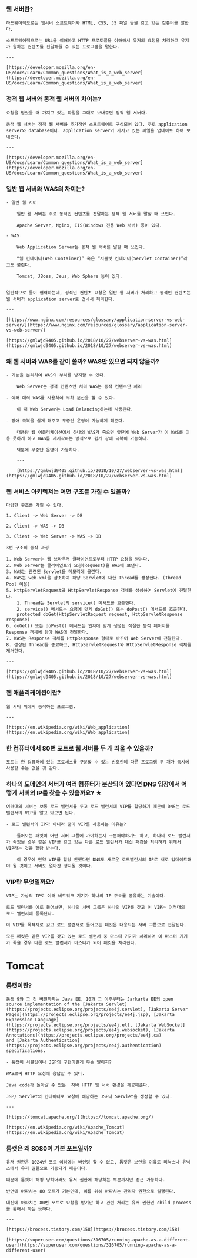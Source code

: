 ### 웹 서버란?
    
    하드웨어적으로는 웹서버 소프트웨어와 HTML, CSS, JS 파일 등을 갖고 있는 컴퓨터를 말한다.
    
    소프트웨어적으로는 URL을 이해하고 HTTP 프로토콜을 이해해서 유저의 요청을 처리하고 유저가 원하는 컨텐츠를 전달해줄 수 있는 프로그램을 말한다.
    
    ---
    
    [https://developer.mozilla.org/en-US/docs/Learn/Common_questions/What_is_a_web_server](https://developer.mozilla.org/en-US/docs/Learn/Common_questions/What_is_a_web_server)
    
### 정적 웹 서버와 동적 웹 서버의 차이는?
    
    요청을 받았을 때 가지고 있는 파일을 그대로 보내주면 정적 웹 서버다.
    
    동적 웹 서버는 정적 웹 서버와 추가적인 소프트웨어로 구성되어 있다. 주로 application server와 database이다. application server가 가지고 있는 파일을 업데이트 하여 보내준다.
    
    ---
    
    [https://developer.mozilla.org/en-US/docs/Learn/Common_questions/What_is_a_web_server](https://developer.mozilla.org/en-US/docs/Learn/Common_questions/What_is_a_web_server)
    
### 일반 웹 서버와 WAS의 차이는?
    - 일반 웹 서버
        
        일반 웹 서버는 주로 동적인 컨텐츠를 전달하는 정적 웹 서버를 말할 때 쓰인다.
        
        Apache Server, Nginx, IIS(Windows 전용 Web 서버) 등이 있다.
        
    - WAS
        
        Web Application Server는 동적 웹 서버를 말할 때 쓰인다.
        
        “웹 컨테이너(Web Container)” 혹은 “서블릿 컨테이너(Servlet Container)”라고도 불린다.
        
        Tomcat, JBoss, Jeus, Web Sphere 등이 있다.
        
    
    일반적으로 둘이 협력하는데, 정적인 컨텐츠 요청은 일반 웹 서버가 처리하고 동적인 컨텐츠는 웹 서버가 application server로 건네서 처리한다.
    
    ---
    
    [https://www.nginx.com/resources/glossary/application-server-vs-web-server/](https://www.nginx.com/resources/glossary/application-server-vs-web-server/)
    
    [https://gmlwjd9405.github.io/2018/10/27/webserver-vs-was.html](https://gmlwjd9405.github.io/2018/10/27/webserver-vs-was.html)
    
### 왜 웹 서버와 WAS를 같이 쓸까? WAS만 있으면 되지 않을까?
    - 기능을 분리하여 WAS의 부하를 방지할 수 있다.
        
        Web Server는 정적 컨텐츠만 처리 WAS는 동적 컨텐츠만 처리
        
    - 여러 대의 WAS를 사용하여 부하 분산을 할 수 있다.
        
        이 때 Web Server는 Load Balancing하는데 사용된다.
        
    - 장애 극복을 쉽게 해주고 무중단 운영이 가능하게 해준다.
        
        대용량 웹 어플리케이션에서 하나의 WAS가 죽으면 앞단에 Web Server가 이 WAS를 이용 못하게 하고 WAS를 재시작하는 방식으로 쉽게 장애 극복이 가능하다.
        
        덕분에 무중단 운영이 가능하다.
        
        ---
        
        [https://gmlwjd9405.github.io/2018/10/27/webserver-vs-was.html](https://gmlwjd9405.github.io/2018/10/27/webserver-vs-was.html)
        
### 웹 서비스 아키텍쳐는 어떤 구조를 가질 수 있을까?
    
    다양한 구조를 가질 수 있다.
    
    1. Client -> Web Server -> DB
    
    2. Client -> WAS -> DB
    
    3. Client -> Web Server -> WAS -> DB
    
    3번 구조의 동작 과정
    
    1. Web Server는 웹 브라우저 클라이언트로부터 HTTP 요청을 받는다.
    2. Web Server는 클라이언트의 요청(Request)을 WAS에 보낸다.
    3. WAS는 관련된 Servlet을 메모리에 올린다.
    4. WAS는 web.xml을 참조하여 해당 Servlet에 대한 Thread를 생성한다. (Thread Pool 이용)
    5. HttpServletRequest와 HttpServletResponse 객체를 생성하여 Servlet에 전달한다.
        1. Thread는 Servlet의 service() 메서드를 호출한다.
        2. service() 메서드는 요청에 맞게 doGet() 또는 doPost() 메서드를 호출한다.
        protected doGet(HttpServletRequest request, HttpServletResponse response)
    6. doGet() 또는 doPost() 메서드는 인자에 맞게 생성된 적절한 동적 페이지를 Response 객체에 담아 WAS에 전달한다.
    7. WAS는 Response 객체를 HttpResponse 형태로 바꾸어 Web Server에 전달한다.
    8. 생성된 Thread를 종료하고, HttpServletRequest와 HttpServletResponse 객체를 제거한다.
    
    ---
    
    [https://gmlwjd9405.github.io/2018/10/27/webserver-vs-was.html](https://gmlwjd9405.github.io/2018/10/27/webserver-vs-was.html)
    
### 웹 애플리케이션이란?
    
    웹 서버 위에서 동작하는 프로그램.
    
    ---
    
    [https://en.wikipedia.org/wiki/Web_application](https://en.wikipedia.org/wiki/Web_application)
    
### 한 컴퓨터에서 80번 포트로 웹 서버를 두 개 띄울 수 있을까?
    
    포트는 한 컴퓨터에 있는 프로세스를 구분할 수 있는 번호인데 다른 프로그램 두 개가 동시에 사용할 수는 없을 것 같다.

### 하나의 도메인의 서버가 여러 컴퓨터가 분산되어 있다면 DNS 입장에서 어떻게 서버의 IP를 찾을 수 있을까요? ★
    
    여러대의 서버는 보통 로드 밸런서를 두고 로드 밸런서에 VIP를 할당하기 때문에 DNS는 로드 밸런서의 VIP를 알고 있으면 된다.
    
    - 로드 밸런서의 IP가 아니라 굳이 VIP를 사용하는 이유는?
        
        들어오는 패킷이 어떤 서버 그룹에 가야하는지 구분해야하기도 하고, 하나의 로드 밸런서가 죽었을 경우 같은 VIP를 갖고 있는 다른 로드 밸런서가 대신 패킷을 처리하기 위해서 VIP라는 것을 할당 받는다.
        
        이 경우에 만약 VIP를 할당 안했다면 DNS도 새로운 로드밸런서의 IP로 새로 업데이트해야 될 것이고 서버도 얼마간 정지될 것이다.

### VIP란 무엇일까요?
    
    VIP는 가상의 IP로 여러 네트워크 기기가 하나의 IP 주소를 공유하는 기술이다.
    
    로드 밸런서를 예로 들어보면, 하나의 서버 그룹은 하나의 VIP를 갖고 이 VIP는 여러대의 로드 밸런서에 등록된다. 
    
    이 VIP를 목적지로 갖고 로드 밸런서로 들어오는 패킷은 대응되는 서버 그룹으로 전달된다.
    
    모든 패킷은 같은 VIP를 갖고 있는 로드 밸런서 중 마스터 기기가 처리하며 이 마스터 기기가 죽을 경우 다른 로드 밸런서가 마스터가 되어 패킷을 처리한다.
# Tomcat
### 톰캣이란?
    
    톰캣 9와 그 전 버전까지는 Java EE, 10과 그 이후부터는 Jarkarta EE의 open source implementation of the [Jakarta Servlet](https://projects.eclipse.org/projects/ee4j.servlet), [Jakarta Server Pages](https://projects.eclipse.org/projects/ee4j.jsp), [Jakarta Expression Language](https://projects.eclipse.org/projects/ee4j.el), [Jakarta WebSocket](https://projects.eclipse.org/projects/ee4j.websocket), [Jakarta Annotations](https://projects.eclipse.org/projects/ee4j.ca) and [Jakarta Authentication](https://projects.eclipse.org/projects/ee4j.authentication) specifications.
    
    - 톰캣이 서블릿이나 JSP의 구현이란게 무슨 말이지?
    
    WAS로써 HTTP 요청에 응답할 수 있다.
    
    Java code가 돌아갈 수 있는  자바 HTTP 웹 서버 환경을 제공해준다.
    
    JSP/ Servlet의 컨테이너로 요청에 해당하는 JSP나 Servlet을 생성할 수 있다.
    
    ---
    
    [https://tomcat.apache.org/](https://tomcat.apache.org/)
    
    [https://en.wikipedia.org/wiki/Apache_Tomcat](https://en.wikipedia.org/wiki/Apache_Tomcat)
    
### 톰캣은 왜 8080이 기본 포트일까?
    
    유저 권한은 1024번 포트 이하에는 바인딩 할 수 없고, 톰캣은 보안을 이유로 리눅스나 유닉스에서 유저 권한으로 가동되기 때문이다.
    
    때문에 톰캣이 해킹 당하더라도 유저 권한에 해당하는 부분까지만 접근 가능하다.
    
    반면에 아파치는 80 포트가 기본인데, 이를 위해 아파치는 관리자 권한으로 실행된다.
    
    대신에 아파치는 80번 포트로 요청을 받기만 하고 관련 처리는 유저 권한인 child process를 통해서 하는 듯하다.
    
    ---
    
    [https://brocess.tistory.com/158](https://brocess.tistory.com/158)
    
    [https://superuser.com/questions/316705/running-apache-as-a-different-user](https://superuser.com/questions/316705/running-apache-as-a-different-user)